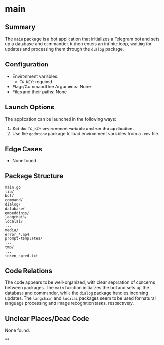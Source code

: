 **main**
================

**Summary**
-----------

The `main` package is a bot application that initializes a Telegram bot and sets up a database and commander. It then enters an infinite loop, waiting for updates and processing them through the `dialog` package.

**Configuration**
----------------

* Environment variables:
	+ `TG_KEY`: required
* Flags/CommandLine Arguments: None
* Files and their paths: None

**Launch Options**
-----------------

The application can be launched in the following ways:

1. Set the `TG_KEY` environment variable and run the application.
2. Use the `godotenv` package to load environment variables from a `.env` file.

**Edge Cases**
--------------

* None found

**Package Structure**
-------------------

```
main.go
lib/
bot/
command/
dialog/
database/
embeddings/
langchain/
localai/
...
media/
error_*.mp4
prompt-templates/
...
tmp/
...
token_speed.txt
```

**Code Relations**
-----------------

The code appears to be well-organized, with clear separation of concerns between packages. The `main` function initializes the bot and sets up the database and commander, while the `dialog` package handles incoming updates. The `langchain` and `localai` packages seem to be used for natural language processing and image recognition tasks, respectively.

**Unclear Places/Dead Code**
---------------------------

None found.

**